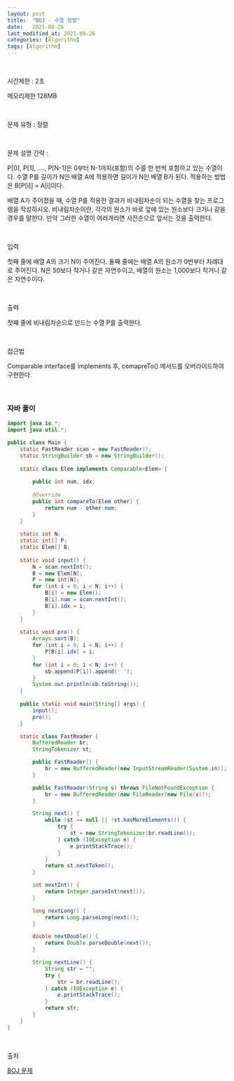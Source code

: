 ```yaml
---
layout: post
title:  "BOJ - 수열 정렬"
date:   2021-08-26
last_modified_at: 2021-08-26
categories: [Algorithm]
tags: [Algorithm]
---
```


<br/>

시간제한 : 2초

메모리제한 128MB

<br/>

문제 유형 : 정렬

<br/>

문제 설명 간략 :    

P[0], P[1], ...., P[N-1]은 0부터 N-1까지(포함)의 수를 한 번씩 포함하고 있는 수열이다. 
수열 P를 길이가 N인 배열 A에 적용하면 길이가 N인 배열 B가 된다. 적용하는 방법은 B[P[i]] = A[i]이다.

배열 A가 주어졌을 때, 수열 P를 적용한 결과가 비내림차순이 되는 수열을 찾는 프로그램을 작성하시오. 
비내림차순이란, 각각의 원소가 바로 앞에 있는 원소보다 크거나 같을 경우를 말한다. 
만약 그러한 수열이 여러개라면 사전순으로 앞서는 것을 출력한다.

<br/>

입력

첫째 줄에 배열 A의 크기 N이 주어진다. 둘째 줄에는 배열 A의 원소가 0번부터 차례대로 주어진다. 
N은 50보다 작거나 같은 자연수이고, 배열의 원소는 1,000보다 작거나 같은 자연수이다.

<br/>

출력

첫째 줄에 비내림차순으로 만드는 수열 P를 출력한다.
 
<br/>
   
접근법

Comparable interface를 implements 후, comapreTo() 메서드를 오버라이드하여 구현한다.

<br/>

### 자바 풀이

```java
import java.io.*;
import java.util.*;

public class Main {
    static FastReader scan = new FastReader();
    static StringBuilder sb = new StringBuilder();
    
    static class Elem implements Comparable<Elem> {
        
        public int num, idx;
        
        @Override
        public int compareTo(Elem other) {
            return num - other.num;
        }
    }
    
    static int N;
    static int[] P;
    static Elem[] B;
    
    static void input() {
        N = scan.nextInt();
        B = new Elem[N];
        P = new int[N];
        for (int i = 0; i < N; i++) {
            B[i] = new Elem();
            B[i].num = scan.nextInt();
            B[i].idx = i;
        }
    }
    
    static void pro() {
        Arrays.sort(B);
        for (int i = 0; i < N; i++) {
            P[B[i].idx] = i;
        }
        for (int i = 0; i < N; i++) {
            sb.append(P[i]).append(' ');
        }
        System.out.println(sb.toString());
    }
    
    public static void main(String[] args) {
        input();
        pro();
    }

    static class FastReader {
        BufferedReader br;
        StringTokenizer st;

        public FastReader() {
            br = new BufferedReader(new InputStreamReader(System.in));
        }

        public FastReader(String s) throws FileNotFoundException {
            br = new BufferedReader(new FileReader(new File(s)));
        }

        String next() {
            while (st == null || !st.hasMoreElements()) {
                try {
                    st = new StringTokenizer(br.readLine());
                } catch (IOException e) {
                    e.printStackTrace();
                }
            }
            return st.nextToken();
        }

        int nextInt() {
            return Integer.parseInt(next());
        }

        long nextLong() {
            return Long.parseLong(next());
        }

        double nextDouble() {
            return Double.parseDouble(next());
        }

        String nextLine() {
            String str = "";
            try {
                str = br.readLine();
            } catch (IOException e) {
                e.printStackTrace();
            }
            return str;
        }
    }
}

```

<br/>

출처

[BOJ 문제](https://www.acmicpc.net/problem/1015)